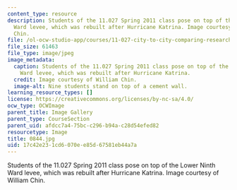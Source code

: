 ```yaml
---
content_type: resource
description: Students of the 11.027 Spring 2011 class pose on top of the Lower Ninth
  Ward levee, which was rebuilt after Hurricane Katrina. Image courtesy of William
  Chin.
file: /ol-ocw-studio-app/courses/11-027-city-to-city-comparing-researching-and-writing-about-cities-new-orleans-spring-2011/17c42e231cd6070ee85d67581eb44a7a_0844.jpg
file_size: 61463
file_type: image/jpeg
image_metadata:
  caption: Students of the 11.027 Spring 2011 class pose on top of the Lower Ninth
    Ward levee, which was rebuilt after Hurricane Katrina.
  credit: Image courtesy of William Chin.
  image-alt: Nine students stand on top of a cement wall.
learning_resource_types: []
license: https://creativecommons.org/licenses/by-nc-sa/4.0/
ocw_type: OCWImage
parent_title: Image Gallery
parent_type: CourseSection
parent_uid: afdcc7a4-75bc-c296-b94a-c28d54efed82
resourcetype: Image
title: 0844.jpg
uid: 17c42e23-1cd6-070e-e85d-67581eb44a7a
---
```

Students of the 11.027 Spring 2011 class pose on top of the Lower Ninth Ward levee, which was rebuilt after Hurricane Katrina. Image courtesy of William Chin.